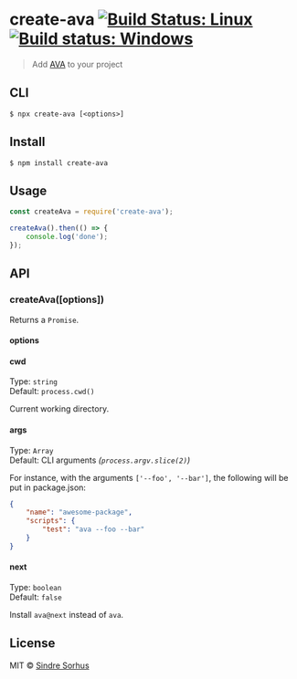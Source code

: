 # create-ava [![Build Status: Linux](https://travis-ci.org/avajs/ava-init.svg?branch=master)](https://travis-ci.org/avajs/ava-init) [![Build status: Windows](https://ci.appveyor.com/api/projects/status/abj17qsw0j1rts7l/branch/master?svg=true)](https://ci.appveyor.com/project/ava/ava-init/branch/master)

> Add [AVA](https://ava.li) to your project


## CLI

```
$ npx create-ava [<options>]
```


## Install

```
$ npm install create-ava
```


## Usage

```js
const createAva = require('create-ava');

createAva().then(() => {
	console.log('done');
});
```


## API

### createAva([options])

Returns a `Promise`.

#### options

#### cwd

Type: `string`<br>
Default: `process.cwd()`

Current working directory.

#### args

Type: `Array`<br>
Default: CLI arguments *(`process.argv.slice(2)`)*

For instance, with the arguments `['--foo', '--bar']`, the following will be put in package.json:

```json
{
	"name": "awesome-package",
	"scripts": {
		"test": "ava --foo --bar"
	}
}
```

#### next

Type: `boolean`<br>
Default: `false`

Install `ava@next` instead of `ava`.


## License

MIT © [Sindre Sorhus](https://sindresorhus.com)
